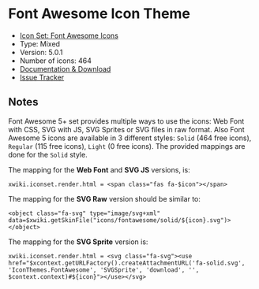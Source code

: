 # Font Awesome Icon Theme

* [Icon Set: Font Awesome Icons](https://fontawesome.com)
* Type: Mixed
* Version: 5.0.1
* Number of icons: 464
* [Documentation & Download](http://extensions.xwiki.org/)
* [Issue Tracker](https://jira.xwiki.org/browse/ICONTHEMES/component/14845)

## Notes

Font Awesome 5+ set provides multiple ways to use the icons: Web Font with CSS, SVG with JS, SVG Sprites or SVG files in raw format. Also Font Awesome 5 icons are available in 3 different styles: ``Solid`` (464 free icons), ``Regular`` (115 free icons), ``Light`` (0 free icons). The provided mappings are done for the ``Solid`` style. 

The mapping for the **Web Font** and **SVG JS** versions, is:
```
xwiki.iconset.render.html = <span class="fas fa-$icon"></span>
```

The mapping for the **SVG Raw** version should be similar to: 
```
<object class="fa-svg" type="image/svg+xml" data=$xwiki.getSkinFile("icons/fontawesome/solid/${icon}.svg")></object>
```

The mapping for the **SVG Sprite** version is:
```
xwiki.iconset.render.html = <svg class="fa-svg"><use href="$xcontext.getURLFactory().createAttachmentURL('fa-solid.svg', 'IconThemes.FontAwesome', 'SVGSprite', 'download', '', $context.context)#${icon}"></use></svg>
```

